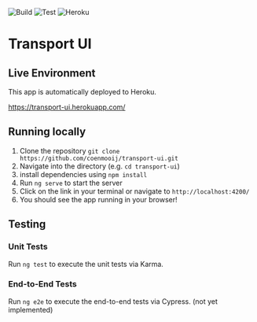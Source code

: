 ![Build](https://github.com/coenmooij/transport-ui/actions/workflows/build.yml/badge.svg)
![Test](https://github.com/coenmooij/transport-ui/actions/workflows/test.yml/badge.svg)
![Heroku](https://pyheroku-badge.herokuapp.com/?app=transport-ui)

# Transport UI

## Live Environment

This app is automatically deployed to Heroku.

https://transport-ui.herokuapp.com/

## Running locally

1. Clone the repository `git clone https://github.com/coenmooij/transport-ui.git`
2. Navigate into the directory (e.g. `cd transport-ui`)
3. install dependencies using `npm install`
4. Run `ng serve` to start the server
5. Click on the link in your terminal or navigate to `http://localhost:4200/`
6. You should see the app running in your browser!

## Testing

### Unit Tests

Run `ng test` to execute the unit tests via Karma.

### End-to-End Tests

Run `ng e2e` to execute the end-to-end tests via Cypress. (not yet implemented)
